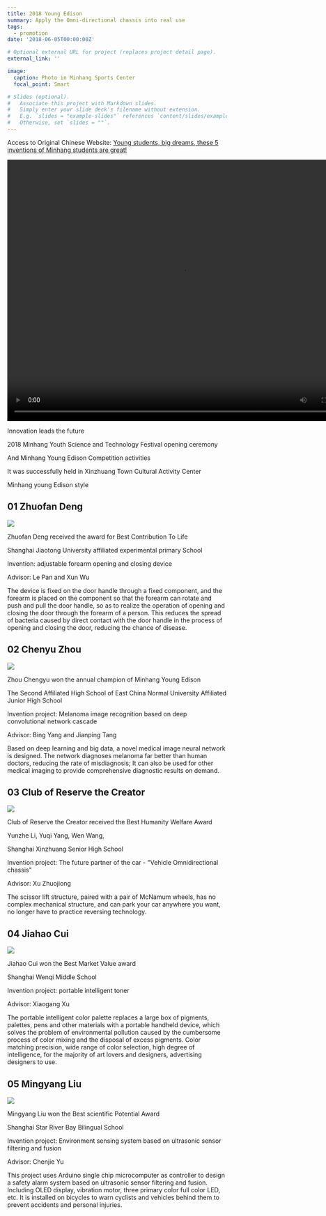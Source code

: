```yaml
---
title: 2018 Young Edison
summary: Apply the Omni-directional chassis into real use
tags:
  - promotion
date: '2018-06-05T00:00:00Z'

# Optional external URL for project (replaces project detail page).
external_link: ''

image:
  caption: Photo in Minhang Sports Center
  focal_point: Smart

# Slides (optional).
#   Associate this project with Markdown slides.
#   Simply enter your slide deck's filename without extension.
#   E.g. `slides = "example-slides"` references `content/slides/example-slides.md`.
#   Otherwise, set `slides = ""`.
---
```

Access to Original Chinese Website: [Young students, big dreams, these 5 inventions of Minhang students are great!](https://www.sohu.com/a/234144674_503549)

<video src="./11.11/1.mp4" width="800px" height="600px" controls="controls"></video>

Innovation leads the future

2018 Minhang Youth Science and Technology Festival opening ceremony

And Minhang Young Edison Competition activities

It was successfully held in Xinzhuang Town Cultural Activity Center

Minhang young Edison style

<h2>01 Zhuofan Deng</h2>

![](./1.jpeg)

Zhuofan Deng received the award for Best Contribution To Life

Shanghai Jiaotong University affiliated experimental primary School

Invention: adjustable forearm opening and closing device

Advisor: Le Pan and Xun Wu

The device is fixed on the door handle through a fixed component, and the forearm is placed on the component so that the forearm can rotate and push and pull the door handle, so as to realize the operation of opening and closing the door through the forearm of a person. This reduces the spread of bacteria caused by direct contact with the door handle in the process of opening and closing the door, reducing the chance of disease.

<h2>02 Chenyu Zhou</h2>

![](./2.jpeg)

Zhou Chengyu won the annual champion of Minhang Young Edison

The Second Affiliated High School of East China Normal University Affiliated Junior High School

Invention project: Melanoma image recognition based on deep convolutional network cascade

Advisor: Bing Yang and Jianping Tang

Based on deep learning and big data, a novel medical image neural network is designed. The network diagnoses melanoma far better than human doctors, reducing the rate of misdiagnosis; It can also be used for other medical imaging to provide comprehensive diagnostic results on demand.

<h2>03 Club of Reserve the Creator</h2>

![](./3.jpeg)

Club of Reserve the Creator received the Best Humanity Welfare Award

Yunzhe Li, Yuqi Yang, Wen Wang, 

Shanghai Xinzhuang Senior High School

Invention project: The future partner of the car - "Vehicle Omnidirectional chassis"

Advisor: Xu Zhuojiong

The scissor lift structure, paired with a pair of McNamum wheels, has no complex mechanical structure, and can park your car anywhere you want, no longer have to practice reversing technology.

<h2>04 Jiahao Cui</h2>

![](./4.jpeg)

Jiahao Cui won the Best Market Value award

Shanghai Wenqi Middle School

Invention project: portable intelligent toner

Advisor: Xiaogang Xu

The portable intelligent color palette replaces a large box of pigments, palettes, pens and other materials with a portable handheld device, which solves the problem of environmental pollution caused by the cumbersome process of color mixing and the disposal of excess pigments. Color matching precision, wide range of color selection, high degree of intelligence, for the majority of art lovers and designers, advertising designers to use.

<h2>05 Mingyang Liu</h2>

![](./5.jpeg)

Mingyang Liu won the Best scientific Potential Award

Shanghai Star River Bay Bilingual School

Invention project: Environment sensing system based on ultrasonic sensor filtering and fusion

Advisor: Chenjie Yu

This project uses Arduino single chip microcomputer as controller to design a safety alarm system based on ultrasonic sensor filtering and fusion. Including OLED display, vibration motor, three primary color full color LED, etc. It is installed on bicycles to warn cyclists and vehicles behind them to prevent accidents and personal injuries.
